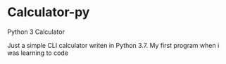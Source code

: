 # Calculator-py
Python 3 Calculator

Just a simple CLI calculator writen in Python 3.7.
My first program when i was learning to code
